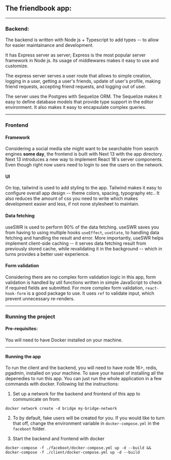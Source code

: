 ## The friendbook app:

<hr>

### Backend:

The backend is written with Node js + Typescript to add types -- to allow for easier maintainance and development.

It has Express server as server; Express is the most popular server framework in Node js. Its usage of middlewares makes it easy to use and customize.

The express server serves a user route that allows to simple creation, logging in a user, getting a user's friends, update of user's profile, making friend requests, accepting friend requests, and logging out of user.

The server uses the Postgres with Sequelize ORM. The Sequelize makes it easy to define database models that provide type support in the editor environment. It also makes it easy to encapsulate complex queries.

<hr>

### Frontend

#### Framework

Considering a social media site might want to be searchable from search engines <b>some day</b>, the frontend is built with Next 13 with the app directory. Next 13 introduces a new way to implement React 18's server components. Even though right now users need to login to see the users on the network.

#### UI

On top, tailwind is used to add styling to the app. Tailwind makes it easy to configure overall app design -- theme colors, spacing, typography etc.. It also reduces the amount of css you need to write which makes development easier and less, if not none stylesheet to maintain.

#### Data fetching

useSWR is used to perform 90% of the data fetching. useSWR saves you from having to using multiple hooks `useEffect`, `useState`, to handling data fetching and handling the result and error. More importantly, useSWR helps implement client-side caching -- it serves data fetching result from previously stored cache, while revalidating it in the background -- which in turns provides a better user experience.

#### Form validation

Considering there are no complex form validation logic in this app, form validation is handled by util functions written in simple JavaScript to check if required fields are submitted. For more complex form validation, `react-hook-form` is a good package to use. It uses `ref` to validate input, which prevent unnecessary re-renders.

<hr>

### Running the project

#### Pre-requisites:

You will need to have Docker installed on your machine.

<hr>

#### Running the app

To run the client and the backend, you will need to have node 16>, redis, pgadmin, installed on your machine. To save your hassel of installing all the depenedies to run this app. You can just run the whole application in a few commands with docker. Following list the instructions:

1. Set up a network for the backend and frontend of this app to communicate on from:

```
docker network create -d bridge my-bridge-network
```

2. To by default, fake users will be created for you. If you would like to turn that off, change the environment variable in `docker-compose.yml` in the `faceboot` folder.

3. Start the backend and frontend with docker

```
docker-compose -f ./faceboot/docker-compose.yml up -d --build && docker-compose -f ./client/docker-compose.yml up -d --build
```
